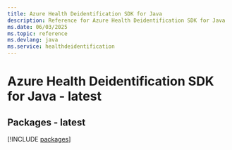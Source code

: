 ```yaml
---
title: Azure Health Deidentification SDK for Java
description: Reference for Azure Health Deidentification SDK for Java
ms.date: 06/03/2025
ms.topic: reference
ms.devlang: java
ms.service: healthdeidentification
---
```

# Azure Health Deidentification SDK for Java - latest
## Packages - latest
[!INCLUDE [packages](health-deidentification-index.md)]